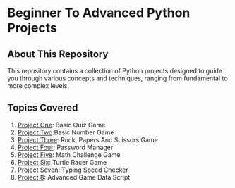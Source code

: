 # Beginner To Advanced Python Projects

## About This Repository

This repository contains a collection of Python projects designed to guide you through various concepts and techniques, ranging from fundamental to more complex levels.<br>

## Topics Covered

1. [Project One](https://github.com/aaditya29/Python-Projects/tree/main/1.%20Basic%20Quiz%20Game): Basic Quiz Game<br>
2. [Project Two](https://github.com/aaditya29/Python-Projects/tree/main/2.%20Number%20Game):Basic Number Game<br>
3. [Project Three](https://github.com/aaditya29/Python-Projects/tree/main/3.%20RockPaperScissors): Rock, Papers And Scissors Game<br>
4. [Project Four](https://github.com/aaditya29/Python-Projects/tree/main/4.%20Password%20Manager): Password Manager<br>
5. [Project Five](https://github.com/aaditya29/Python-Projects/tree/main/5.%20Math%20Challenger): Math Challenge Game<br>
6. [Project Six](https://github.com/aaditya29/Python-Projects/tree/main/6.%20Turtle%20Racer): Turtle Racer Game<br>
7. [Project Seven](https://github.com/aaditya29/Python-Projects/tree/main/7.%20Word%20Speed%20Tester): Typing Speed Checker<br>
8. [Project 8](https://github.com/aaditya29/Python-Projects/tree/main/8.%20Game%20Data%20Scripting): Advanced Game Data Script<br>
